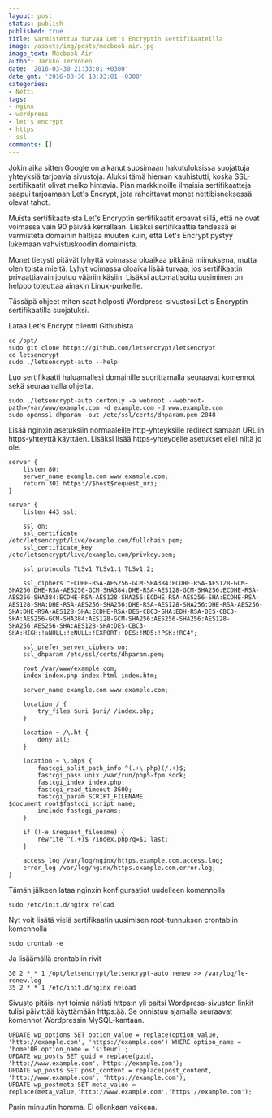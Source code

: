 ```yaml
---
layout: post
status: publish
published: true
title: Varmistettua turvaa Let's Encryptin sertifikaateilla
image: /assets/img/posts/macbook-air.jpg
image_text: Macbook Air
author: Jarkko Tervonen
date: '2016-03-30 21:33:01 +0300'
date_gmt: '2016-03-30 18:33:01 +0300'
categories:
- Netti
tags:
- nginx
- wordpress
- let's encrypt
- https
- ssl
comments: []
---
```

Jokin aika sitten Google on alkanut suosimaan hakutuloksissa suojattuja yhteyksiä tarjoavia sivustoja. Aluksi tämä hieman kauhistutti, koska SSL-sertifikaatit olivat melko hintavia. Pian markkinoille ilmaisia sertifikaatteja saapui tarjoamaan Let's Encrypt, jota rahoittavat monet nettibisneksessä olevat tahot.

Muista sertifikaateista Let's Encryptin sertifikaatit eroavat sillä, että ne ovat voimassa vain 90 päivää kerrallaan. Lisäksi sertifikaattia tehdessä ei varmisteta domainin haltijaa muuten kuin, että Let's Encrypt pystyy lukemaan vahvistuskoodin domainista.

Monet tietysti pitävät lyhyttä voimassa oloaikaa pitkänä miinuksena, mutta olen toista mieltä. Lyhyt voimassa oloaika lisää turvaa, jos sertifikaatin privaattiavain joutuu vääriin käsiin. Lisäksi automatisoitu uusiminen on helppo toteuttaa ainakin Linux-purkeille.

Tässäpä ohjeet miten saat helposti Wordpress-sivustosi Let's Encryptin sertifikaatilla suojatuksi.

Lataa Let's Encrypt clientti Githubista

```
cd /opt/
sudo git clone https://github.com/letsencrypt/letsencrypt
cd letsencrypt
sudo ./letsencrypt-auto --help
```

Luo sertifikaatti haluamallesi domainille suorittamalla seuraavat komennot sekä seuraamalla ohjeita.

```
sudo ./letsencrypt-auto certonly -a webroot --webroot-path=/var/www/example.com -d example.com -d www.example.com
sudo openssl dhparam -out /etc/ssl/certs/dhparam.pem 2048
```

Lisää nginxin asetuksiin normaaleille http-yhteyksille redirect samaan URLiin https-yhteyttä käyttäen. Lisäksi lisää https-yhteydelle asetukset ellei niitä jo ole.

```
server {
    listen 80;
    server_name example.com www.example.com;
    return 301 https://$host$request_uri;
}

server {
	listen 443 ssl;

	ssl on;
	ssl_certificate      /etc/letsencrypt/live/example.com/fullchain.pem;
	ssl_certificate_key  /etc/letsencrypt/live/example.com/privkey.pem;

	ssl_protocols TLSv1 TLSv1.1 TLSv1.2;

	ssl_ciphers "ECDHE-RSA-AES256-GCM-SHA384:ECDHE-RSA-AES128-GCM-SHA256:DHE-RSA-AES256-GCM-SHA384:DHE-RSA-AES128-GCM-SHA256:ECDHE-RSA-AES256-SHA384:ECDHE-RSA-AES128-SHA256:ECDHE-RSA-AES256-SHA:ECDHE-RSA-AES128-SHA:DHE-RSA-AES256-SHA256:DHE-RSA-AES128-SHA256:DHE-RSA-AES256-SHA:DHE-RSA-AES128-SHA:ECDHE-RSA-DES-CBC3-SHA:EDH-RSA-DES-CBC3-SHA:AES256-GCM-SHA384:AES128-GCM-SHA256:AES256-SHA256:AES128-SHA256:AES256-SHA:AES128-SHA:DES-CBC3-SHA:HIGH:!aNULL:!eNULL:!EXPORT:!DES:!MD5:!PSK:!RC4";

	ssl_prefer_server_ciphers on;
	ssl_dhparam /etc/ssl/certs/dhparam.pem;

	root /var/www/example.com;
	index index.php index.html index.htm;

	server_name example.com www.example.com;

	location / {
		try_files $uri $uri/ /index.php;
	}

	location ~ /\.ht {
		deny all;
	}

	location ~ \.php$ {
		fastcgi_split_path_info ^(.+\.php)(/.+)$;
		fastcgi_pass unix:/var/run/php5-fpm.sock;
		fastcgi_index index.php;
		fastcgi_read_timeout 3600;
		fastcgi_param SCRIPT_FILENAME $document_root$fastcgi_script_name;
		include fastcgi_params;
	}

	if (!-e $request_filename) {
		rewrite ^(.+)$ /index.php?q=$1 last;
	}

	access_log /var/log/nginx/https.example.com.access.log;
	error_log /var/log/nginx/https.example.com.error.log;
}
```

Tämän jälkeen lataa nginxin konfiguraatiot uudelleen komennolla

```
sudo /etc/init.d/nginx reload
```

Nyt voit lisätä vielä sertifikaatin uusimisen root-tunnuksen crontabiin komennolla

```
sudo crontab -e
```

Ja lisäämällä crontabiin rivit

```
30 2 * * 1 /opt/letsencrypt/letsencrypt-auto renew >> /var/log/le-renew.log
35 2 * * 1 /etc/init.d/nginx reload
```

Sivusto pitäisi nyt toimia nätisti https:n yli paitsi Wordpress-sivuston linkit tulisi päivittää käyttämään https:ää. Se onnistuu ajamalla seuraavat komennot Wordpressin MySQL-kantaan.

```
UPDATE wp_options SET option_value = replace(option_value, 'http://example.com', 'https://example.com') WHERE option_name = 'home'OR option_name = 'siteurl';
UPDATE wp_posts SET guid = replace(guid, 'http://www.example.com','https://example.com');
UPDATE wp_posts SET post_content = replace(post_content, 'http://www.example.com', 'https://example.com');
UPDATE wp_postmeta SET meta_value = replace(meta_value,'http://www.example.com','https://example.com');
```

Parin minuutin homma. Ei ollenkaan vaikeaa.
